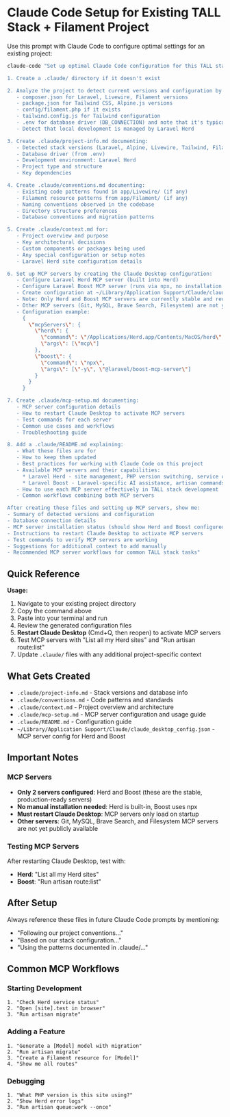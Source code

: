 # Claude Code Setup for Existing TALL Stack + Filament Project

Use this prompt with Claude Code to configure optimal settings for an existing project:

```bash
claude-code "Set up optimal Claude Code configuration for this TALL stack + Filament project:

1. Create a .claude/ directory if it doesn't exist

2. Analyze the project to detect current versions and configuration by reading:
   - composer.json for Laravel, Livewire, Filament versions
   - package.json for Tailwind CSS, Alpine.js versions
   - config/filament.php if it exists
   - tailwind.config.js for Tailwind configuration
   - .env for database driver (DB_CONNECTION) and note that it's typically MySQL
   - Detect that local development is managed by Laravel Herd

3. Create .claude/project-info.md documenting:
   - Detected stack versions (Laravel, Alpine, Livewire, Tailwind, Filament, PHP)
   - Database driver (from .env)
   - Development environment: Laravel Herd
   - Project type and structure
   - Key dependencies

4. Create .claude/conventions.md documenting:
   - Existing code patterns found in app/Livewire/ (if any)
   - Filament resource patterns from app/Filament/ (if any)
   - Naming conventions observed in the codebase
   - Directory structure preferences
   - Database conventions and migration patterns

5. Create .claude/context.md for:
   - Project overview and purpose
   - Key architectural decisions
   - Custom components or packages being used
   - Any special configuration or setup notes
   - Laravel Herd site configuration details

6. Set up MCP servers by creating the Claude Desktop configuration:
   - Configure Laravel Herd MCP server (built into Herd)
   - Configure Laravel Boost MCP server (runs via npx, no installation needed)
   - Create configuration at ~/Library/Application Support/Claude/claude_desktop_config.json
   - Note: Only Herd and Boost MCP servers are currently stable and recommended
   - Other MCP servers (Git, MySQL, Brave Search, Filesystem) are not yet publicly available
   - Configuration example:
     {
       \"mcpServers\": {
         \"herd\": {
           \"command\": \"/Applications/Herd.app/Contents/MacOS/herd\",
           \"args\": [\"mcp\"]
         },
         \"boost\": {
           \"command\": \"npx\",
           \"args\": [\"-y\", \"@laravel/boost-mcp-server\"]
         }
       }
     }

7. Create .claude/mcp-setup.md documenting:
   - MCP server configuration details
   - How to restart Claude Desktop to activate MCP servers
   - Test commands for each server
   - Common use cases and workflows
   - Troubleshooting guide

8. Add a .claude/README.md explaining:
   - What these files are for
   - How to keep them updated
   - Best practices for working with Claude Code on this project
   - Available MCP servers and their capabilities:
     * Laravel Herd - site management, PHP version switching, service control, database management
     * Laravel Boost - Laravel-specific AI assistance, artisan commands, code generation
   - How to use each MCP server effectively in TALL stack development
   - Common workflows combining both MCP servers

After creating these files and setting up MCP servers, show me:
- Summary of detected versions and configuration
- Database connection details
- MCP server installation status (should show Herd and Boost configured)
- Instructions to restart Claude Desktop to activate MCP servers
- Test commands to verify MCP servers are working
- Suggestions for additional context to add manually
- Recommended MCP server workflows for common TALL stack tasks"
```

## Quick Reference

**Usage:**
1. Navigate to your existing project directory
2. Copy the command above
3. Paste into your terminal and run
4. Review the generated configuration files
5. **Restart Claude Desktop** (Cmd+Q, then reopen) to activate MCP servers
6. Test MCP servers with "List all my Herd sites" and "Run artisan route:list"
7. Update `.claude/` files with any additional project-specific context

## What Gets Created

- `.claude/project-info.md` - Stack versions and database info
- `.claude/conventions.md` - Code patterns and standards
- `.claude/context.md` - Project overview and architecture
- `.claude/mcp-setup.md` - MCP server configuration and usage guide
- `.claude/README.md` - Configuration guide
- `~/Library/Application Support/Claude/claude_desktop_config.json` - MCP server config for Herd and Boost

## Important Notes

### MCP Servers
- **Only 2 servers configured**: Herd and Boost (these are the stable, production-ready servers)
- **No manual installation needed**: Herd is built-in, Boost uses npx
- **Must restart Claude Desktop**: MCP servers only load on startup
- **Other servers**: Git, MySQL, Brave Search, and Filesystem MCP servers are not yet publicly available

### Testing MCP Servers
After restarting Claude Desktop, test with:
- **Herd**: "List all my Herd sites"
- **Boost**: "Run artisan route:list"

## After Setup

Always reference these files in future Claude Code prompts by mentioning:
- "Following our project conventions..."
- "Based on our stack configuration..."
- "Using the patterns documented in .claude/..."

## Common MCP Workflows

### Starting Development
```
1. "Check Herd service status"
2. "Open [site].test in browser"
3. "Run artisan migrate"
```

### Adding a Feature
```
1. "Generate a [Model] model with migration"
2. "Run artisan migrate"
3. "Create a Filament resource for [Model]"
4. "Show me all routes"
```

### Debugging
```
1. "What PHP version is this site using?"
2. "Show Herd error logs"
3. "Run artisan queue:work --once"
```
